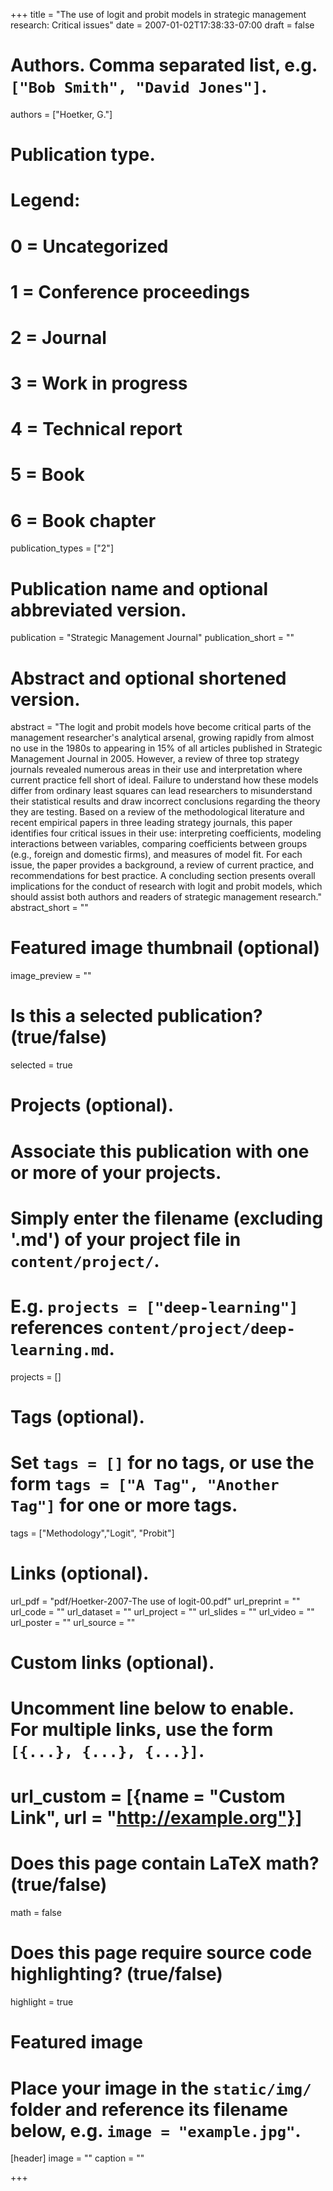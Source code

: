 +++
title = "The use of logit and probit models in strategic management research: Critical issues"
date = 2007-01-02T17:38:33-07:00
draft = false

# Authors. Comma separated list, e.g. `["Bob Smith", "David Jones"]`.
authors = ["Hoetker, G."]

# Publication type.
# Legend:
# 0 = Uncategorized
# 1 = Conference proceedings
# 2 = Journal
# 3 = Work in progress
# 4 = Technical report
# 5 = Book
# 6 = Book chapter
publication_types = ["2"]

# Publication name and optional abbreviated version.
publication = "Strategic Management Journal"
publication_short = ""

# Abstract and optional shortened version.
abstract = "The logit and probit models hove become critical parts of the management researcher's analytical arsenal, growing rapidly from almost no use in the 1980s to appearing in 15% of all articles published in Strategic Management Journal in 2005. However, a review of three top strategy journals revealed numerous areas in their use and interpretation where current practice fell short of ideal. Failure to understand how these models differ from ordinary least squares can lead researchers to misunderstand their statistical results and draw incorrect conclusions regarding the theory they are testing. Based on a review of the methodological literature and recent empirical papers in three leading strategy journals, this paper identifies four critical issues in their use: interpreting coefficients, modeling interactions between variables, comparing coefficients between groups (e.g., foreign and domestic firms), and measures of model fit. For each issue, the paper provides a background, a review of current practice, and recommendations for best practice. A concluding section presents overall implications for the conduct of research with logit and probit models, which should assist both authors and readers of strategic management research."
abstract_short = ""

# Featured image thumbnail (optional)
image_preview = ""

# Is this a selected publication? (true/false)
selected = true

# Projects (optional).
#   Associate this publication with one or more of your projects.
#   Simply enter the filename (excluding '.md') of your project file in `content/project/`.
#   E.g. `projects = ["deep-learning"]` references `content/project/deep-learning.md`.
projects = []

# Tags (optional).
#   Set `tags = []` for no tags, or use the form `tags = ["A Tag", "Another Tag"]` for one or more tags.
tags = ["Methodology","Logit", "Probit"]

# Links (optional).
url_pdf = "pdf/Hoetker-2007-The use of logit-00.pdf"
url_preprint = ""
url_code = ""
url_dataset = ""
url_project = ""
url_slides = ""
url_video = ""
url_poster = ""
url_source = ""

# Custom links (optional).
#   Uncomment line below to enable. For multiple links, use the form `[{...}, {...}, {...}]`.
# url_custom = [{name = "Custom Link", url = "http://example.org"}]

# Does this page contain LaTeX math? (true/false)
math = false

# Does this page require source code highlighting? (true/false)
highlight = true

# Featured image
# Place your image in the `static/img/` folder and reference its filename below, e.g. `image = "example.jpg"`.
[header]
image = ""
caption = ""

+++
